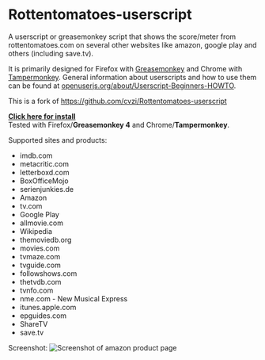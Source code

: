 Rottentomatoes-userscript
=====================
A userscript or greasemonkey script that shows the score/meter from rottentomatoes.com on several other websites like amazon, google play and others (including save.tv).

It is primarily designed for Firefox with [Greasemonkey](https://addons.mozilla.org/firefox/addon/greasemonkey/) and Chrome with [Tampermonkey](https://www.tampermonkey.net/). 
General information about userscripts and how to use them can be found at [openuserjs.org/about/Userscript-Beginners-HOWTO](https://openuserjs.org/about/Userscript-Beginners-HOWTO).

This is a fork of https://github.com/cvzi/Rottentomatoes-userscript

[**Click here for install**](https://openuserjs.org/install/ElLutzo/Show_Rottentomatoes_meter)  
Tested with Firefox/**Greasemonkey 4** and Chrome/**Tampermonkey**.

Supported sites and products:
 * imdb.com
 * metacritic.com
 * letterboxd.com
 * BoxOfficeMojo
 * serienjunkies.de
 * Amazon
 * tv.com
 * Google Play
 * allmovie.com
 * Wikipedia
 * themoviedb.org
 * movies.com
 * tvmaze.com
 * tvguide.com
 * followshows.com
 * thetvdb.com
 * tvnfo.com
 * nme.com - New Musical Express
 * itunes.apple.com
 * epguides.com
 * ShareTV
 * save.tv

Screenshot:
![Screenshot of amazon product page](https://raw.githubusercontent.com/cvzi/Rottentomatoes-userscript/master/screenshot_amazon.jpg)

